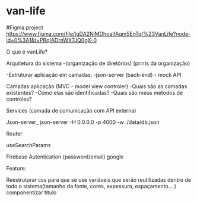 # van-life

#Figma project
https://www.figma.com/file/igDA2NiMDhoaIIAqm5EnTq/%23VanLife?node-id=0%3A1&t=PBqIADrnWX7JQ0gX-0

O que é vanLife?

Arquitetura do sistema
-(organização de diretórios) (prints da organização)

-Estruturar aplicação em camadas:
-json-server (back-end) - mock API

Camadas aplicação (MVC - model view controler)
-Quais são as camadas existentes?
-Como elas são identificadas?
-Quais são meus metodos de controles?

Services (camada de comunicação com API externa)

Json-server\_ json-server -H 0.0.0.0 -p 4000 -w ./data/db.json

Router

useSearchParams

Firebase
Autentication (password/email) google

Feature:

Reestruturar css para que se use variáveis que serão reutilizadas dentro de todo o sistema(tamanho da fonte, cores, expessura, espaçamento... )
componentizar titulo
